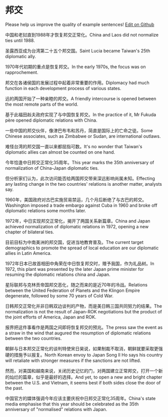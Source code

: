 # 邦交

Please help us improve the quality of example sentences! [Edit on Github](https://github.com/jiyushe/jiyu-example-sentence-source/blob/main/chinese/bangjiao_1.md)

<p><span class="chinese">中国和老挝直到1988年才恢复邦交正常化。</span><span class="english">China and Laos did not normalize ties until 1988.</span></p>

<p><span class="chinese">圣露西亚成为台湾第二十五个邦交国。</span><span class="english">Saint Lucia became Taiwan's 25th diplomatic ally.</span></p>

<p><span class="chinese">1970年代初期的重点是恢复邦交。</span><span class="english">In the early 1970s, the focus was on rapprochement.</span></p>

<p><span class="chinese">邦交在各诸侯国的发展过程中起着非常重要的作用。</span><span class="english">Diplomacy had much function in each development process of various states.</span></p>

<p><span class="chinese">远的两国开始了一种亲睦的邦交。</span><span class="english">A friendly intercourse is opened between the most remote parts of the world.</span></p>

<p><span class="chinese">基于此福田赳夫政府实现了与中国恢复邦交。</span><span class="english">In the practice of it, Mr Fukuda père opened diplomatic relations with China.</span></p>

<p><span class="chinese">一些中国的邦交伙伴，像津巴布韦和苏丹，简直是国际上的亡命之徒。</span><span class="english">Some Chinese associates, such as Zimbabwe or Sudan, are international outlaws.</span></p>

<p><span class="chinese">难怪台湾的邦交国一直以来都屈指可数。</span><span class="english">It's no wonder that Taiwan's diplomatic allies can almost be counted on one hand.</span></p>

<p><span class="chinese">今年恰逢中日邦交正常化35周年。</span><span class="english">This year marks the 35th anniversary of normalization of China-Japan diplomatic ties.</span></p>

<p><span class="chinese">但分析家们认为，此次访问能否给两国邦交带来深远影响尚属未知。</span><span class="english">Effecting any lasting change in the two countries' relations is another matter, analysts say.</span></p>

<p><span class="chinese">1960年，美国政府对古巴实施贸易禁运，几个月后断绝了与古巴的邦交。</span><span class="english">Washington imposed a trade embargo against Cuba in 1960 and broke off diplomatic relations some months later.</span></p>

<p><span class="chinese">1972年，中日实现邦交正常化，揭开了两国关系新篇章。</span><span class="english">China and Japan achieved normalization of diplomatic relations in 1972, opening a new chapter of bilateral ties.</span></p>

<p><span class="chinese">目前目标为中南美洲的邦交国，促进当地教育普及。</span><span class="english">The current target demographics to promote the spread of local education are our diplomatic allies in Latin America.</span></p>

<p><span class="chinese">1972年日本已故首相田中角荣在中日恢复邦交时，赠予我国，作为礼品树。</span><span class="english">In 1972, this plant was presented by the later Japan prime minister for resuming the diplomatic relations china and Japan.</span></p>

<p><span class="chinese">星际联邦与克林贡帝国邦交恶化，随之而来的是近70年的冷战。</span><span class="english">Relations between the United Federation of Planets and the Klingon Empire degenerate, followed by some 70 years of Cold War.</span></p>

<p><span class="chinese">日韩邦交正常化并非日韩双边谈判的产物，而是美日韩三国共同努力的结果。</span><span class="english">The normalization is not the result of Japan-ROK negotiations but the product of the joint efforts of America, Japan and ROK.</span></p>

<p><span class="chinese">报界把这件事看作是两国之间即将恢复邦交的预兆。</span><span class="english">The press saw the event as a straw in the wind that augured the resumption of diplomatic relations between the two countries.</span></p>

<p><span class="chinese">朝鲜与日本邦交正常化的谈判特使宋日昊说，如果制裁不取消，朝鲜就要采取更强硬的措施予以报复。</span><span class="english">North Korean envoy to Japan Song Il Ho says his country will retaliate with stronger measures if the sanctions are not lifted.</span></p>

<p><span class="chinese">然而，对美国和越南来说，关闭历史记忆的门，对两国建立正常邦交，打开一个新的灿烂的篇章，似乎是最好的选择。</span><span class="english">And yet, to open a new and bright chapter between the U.S. and Vietnam, it seems best if both sides close the door of the past.</span></p>

<p><span class="chinese">中国官方的媒体强调今年应该主要庆祝中日邦交正常化35周年。</span><span class="english">China's state media emphasise that this year should be celebrated as the 35th anniversary of "normalised" relations with Japan.</span></p>

